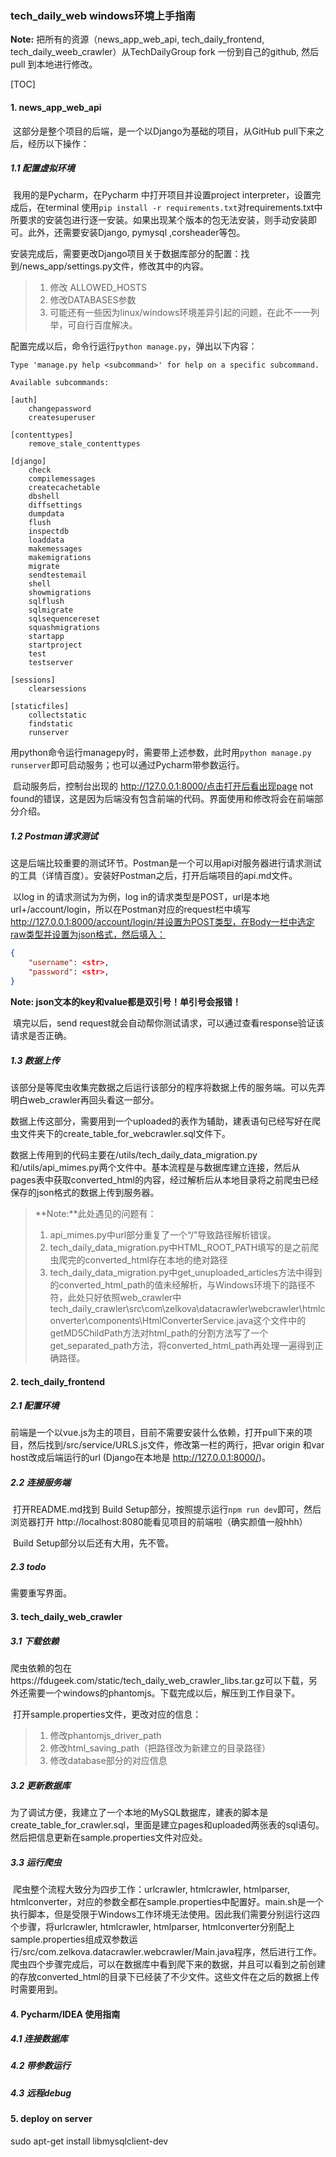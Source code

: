 ### tech_daily_web windows环境上手指南

**Note:** 把所有的资源（news_app_web_api, tech_daily_frontend, tech_daily_weeb_crawler）从TechDailyGroup fork 一份到自己的github, 然后pull 到本地进行修改。

[TOC]

#### 1. news_app_web_api

​		这部分是整个项目的后端，是一个以Django为基础的项目，从GitHub pull下来之后，经历以下操作：

##### 1.1 配置虚拟环境

​		我用的是Pycharm，在Pycharm 中打开项目并设置project interpreter，设置完成后，在terminal 使用`pip install -r requirements.txt`对requirements.txt中所要求的安装包进行逐一安装。如果出现某个版本的包无法安装，则手动安装即可。此外，还需要安装Django, pymysql ,corsheader等包。

​		安装完成后，需要更改Django项目关于数据库部分的配置：找到/news_app/settings.py文件，修改其中的内容。

>   1.  修改 ALLOWED_HOSTS
>   2.  修改DATABASES参数
>   3.  可能还有一些因为linux/windows环境差异引起的问题，在此不一一列举，可自行百度解决。

​		配置完成以后，命令行运行`python manage.py`，弹出以下内容：

```shell
Type 'manage.py help <subcommand>' for help on a specific subcommand.

Available subcommands:

[auth]
    changepassword
    createsuperuser

[contenttypes]
    remove_stale_contenttypes
    
[django]
    check
    compilemessages
    createcachetable
    dbshell
    diffsettings
    dumpdata
    flush
    inspectdb
    loaddata
    makemessages
    makemigrations
    migrate
    sendtestemail
    shell
    showmigrations
    sqlflush
    sqlmigrate
    sqlsequencereset
    squashmigrations
    startapp
    startproject
    test
    testserver

[sessions]
    clearsessions

[staticfiles]
    collectstatic
    findstatic
    runserver
```

​		用python命令运行managepy时，需要带上述参数，此时用`python manage.py runserver`即可启动服务；也可以通过Pycharm带参数运行。

​		启动服务后，控制台出现的 http://127.0.0.1:8000/点击打开后看出现page not found的错误，这是因为后端没有包含前端的代码。界面使用和修改将会在前端部分介绍。

##### 1.2 Postman请求测试

​		这是后端比较重要的测试环节。Postman是一个可以用api对服务器进行请求测试的工具（详情百度）。安装好Postman之后，打开后端项目的api.md文件。	

​		以log in 的请求测试为为例，log in的请求类型是POST，url是本地url+/account/login，所以在Postman对应的request栏中填写 http://127.0.0.1:8000/account/login/并设置为POST类型，在Body一栏中选定raw类型并设置为json格式，然后填入：

```json
{
	"username": <str>,
	"password": <str>,
}
```

**Note: json文本的key和value都是双引号！单引号会报错！**

​		填完以后，send request就会自动帮你测试请求，可以通过查看response验证该请求是否正确。

##### 1.3 数据上传

​		该部分是等爬虫收集完数据之后运行该部分的程序将数据上传的服务端。可以先弄明白web_crawler再回头看这一部分。

​		数据上传这部分，需要用到一个uploaded的表作为辅助，建表语句已经写好在爬虫文件夹下的create_table_for_webcrawler.sql文件下。

​		数据上传用到的代码主要在/utils/tech_daily_data_migration.py和/utils/api_mimes.py两个文件中。基本流程是与数据库建立连接，然后从pages表中获取converted_html的内容，经过解析后从本地目录将之前爬虫已经保存的json格式的数据上传到服务器。

>   **Note:**此处遇见的问题有：
>
>   1. api_mimes.py中url部分重复了一个“/”导致路径解析错误。
>   2. tech_daily_data_migration.py中HTML_ROOT_PATH填写的是之前爬虫爬完的converted_html存在本地的绝对路径
>   3. tech_daily_data_migration.py中get_unuploaded_articles方法中得到的converted_html_path的值未经解析，与Windows环境下的路径不符，此处只好依照web_crawler中tech_daily_crawler\src\com\zelkova\datacrawler\webcrawler\htmlconverter\components\HtmlConverterService.java这个文件中的getMD5ChildPath方法对html_path的分割方法写了一个get_separated_path方法，将converted_html_path再处理一遍得到正确路径。

#### 2. tech_daily_frontend

##### 2.1 配置环境

​		前端是一个以vue.js为主的项目，目前不需要安装什么依赖，打开pull下来的项目，然后找到/src/service/URLS.js文件，修改第一栏的两行，把var origin 和var host改成后端运行的url (Django在本地是 http://127.0.0.1:8000/)。

##### 2.2 连接服务端

​		打开README.md找到 Build Setup部分，按照提示运行`npm run dev`即可，然后浏览器打开 http://localhost:8080能看见项目的前端啦（确实颜值一般hhh）

​		Build Setup部分以后还有大用，先不管。

##### 2.3 todo

需要重写界面。

#### 3. tech_daily_web_crawler

##### 3.1 下载依赖

​		爬虫依赖的包在https://fdugeek.com/static/tech_daily_web_crawler_libs.tar.gz可以下载，另外还需要一个windows的phantomjs。下载完成以后，解压到工作目录下。

​		打开sample.properties文件，更改对应的信息：

>   1.  修改phantomjs_driver_path
>   2.  修改html_saving_path（把路径改为新建立的目录路径）
>   3.  修改database部分的对应信息

##### 3.2 更新数据库

​		为了调试方便，我建立了一个本地的MySQL数据库，建表的脚本是create_table_for_crawler.sql，里面是建立pages和uploaded两张表的sql语句。然后把信息更新在sample.properties文件对应处。

##### 3.3 运行爬虫

​		爬虫整个流程大致分为四步工作：urlcrawler, htmlcrawler,  htmlparser, htmlconverter，对应的参数全都在sample.properties中配置好。main.sh是一个执行脚本，但是受限于Windows工作环境无法使用。因此我们需要分别运行这四个步骤，将urlcrawler, htmlcrawler,  htmlparser, htmlconverter分别配上 sample.properties组成双参数运行/src/com.zelkova.datacrawler.webcrawler/Main.java程序，然后进行工作。爬虫四个步骤完成后，可以在数据库中看到爬下来的数据，并且可以看到之前创建的存放converted_html的目录下已经装了不少文件。这些文件在之后的数据上传时需要用到。

#### 4. Pycharm/IDEA 使用指南

##### 4.1 连接数据库

##### 4.2 带参数运行

##### 4.3 远程debug



#### 5. deploy on server

sudo apt-get install libmysqlclient-dev